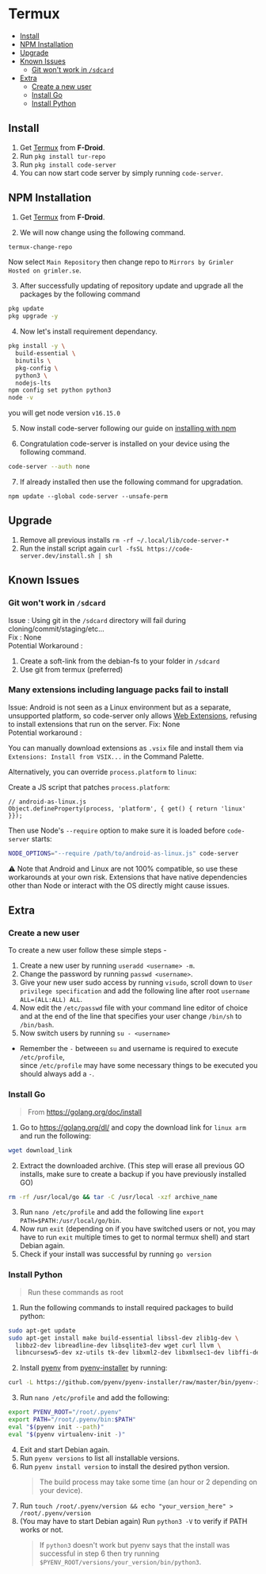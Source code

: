 <!-- prettier-ignore-start -->
<!-- START doctoc generated TOC please keep comment here to allow auto update -->
<!-- DON'T EDIT THIS SECTION, INSTEAD RE-RUN doctoc TO UPDATE -->
# Termux

- [Install](#install)
- [NPM Installation](#npm-installation)
- [Upgrade](#upgrade)
- [Known Issues](#known-issues)
  - [Git won't work in `/sdcard`](#git-wont-work-in-sdcard)
- [Extra](#extra)
  - [Create a new user](#create-a-new-user)
  - [Install Go](#install-go)
  - [Install Python](#install-python)

<!-- END doctoc generated TOC please keep comment here to allow auto update -->
<!-- prettier-ignore-end -->

## Install

1. Get [Termux](https://f-droid.org/en/packages/com.termux/) from **F-Droid**.
2. Run `pkg install tur-repo`
3. Run `pkg install code-server`
4. You can now start code server by simply running `code-server`.

## NPM Installation

1. Get [Termux](https://f-droid.org/en/packages/com.termux/) from **F-Droid**.

2. We will now change using the following command.

```sh
termux-change-repo
```

Now select `Main Repository` then change repo to `Mirrors by Grimler Hosted on grimler.se`.

3. After successfully updating of repository update and upgrade all the packages by the following command

```sh
pkg update
pkg upgrade -y
```

4. Now let's install requirement dependancy.

```sh
pkg install -y \
  build-essential \
  binutils \
  pkg-config \
  python3 \
  nodejs-lts
npm config set python python3
node -v
```

you will get node version `v16.15.0`

5. Now install code-server following our guide on [installing with npm](./npm.md)

6. Congratulation code-server is installed on your device using the following command.

```sh
code-server --auth none
```

7. If already installed then use the following command for upgradation.

```
npm update --global code-server --unsafe-perm
```

## Upgrade

1. Remove all previous installs `rm -rf ~/.local/lib/code-server-*`
2. Run the install script again `curl -fsSL https://code-server.dev/install.sh | sh`

## Known Issues

### Git won't work in `/sdcard`

Issue : Using git in the `/sdcard` directory will fail during cloning/commit/staging/etc...\
Fix : None\
Potential Workaround :

1. Create a soft-link from the debian-fs to your folder in `/sdcard`
2. Use git from termux (preferred)

### Many extensions including language packs fail to install

Issue: Android is not seen as a Linux environment but as a separate, unsupported platform, so code-server only allows [Web Extensions](https://code.visualstudio.com/api/extension-guides/web-extensions), refusing to install extensions that run on the server.
Fix: None\
Potential workaround :

You can manually download extensions as `.vsix` file and install them via `Extensions: Install from VSIX...` in the Command Palette.

Alternatively, you can override `process.platform` to `linux`:

Create a JS script that patches `process.platform`:

```
// android-as-linux.js
Object.defineProperty(process, 'platform', { get() { return 'linux' }});
```

Then use Node's `--require` option to make sure it is loaded before `code-server` starts:

```sh
NODE_OPTIONS="--require /path/to/android-as-linux.js" code-server
```

⚠️ Note that Android and Linux are not 100% compatible, so use these workarounds at your own risk. Extensions that have native dependencies other than Node or interact with the OS directly might cause issues. 

## Extra

### Create a new user

To create a new user follow these simple steps -

1. Create a new user by running `useradd <username> -m`.
2. Change the password by running `passwd <username>`.
3. Give your new user sudo access by running `visudo`, scroll down to `User privilege specification` and add the following line after root `username ALL=(ALL:ALL) ALL`.
4. Now edit the `/etc/passwd` file with your command line editor of choice and at the end of the line that specifies your user change `/bin/sh` to `/bin/bash`.
5. Now switch users by running `su - <username>`

- Remember the `-` betweeen `su` and username is required to execute `/etc/profile`,\
  since `/etc/profile` may have some necessary things to be executed you should always add a `-`.

### Install Go

> From https://golang.org/doc/install

1. Go to https://golang.org/dl/ and copy the download link for `linux arm` and run the following:

```bash
wget download_link
```

2. Extract the downloaded archive. (This step will erase all previous GO installs, make sure to create a backup if you have previously installed GO)

```bash
rm -rf /usr/local/go && tar -C /usr/local -xzf archive_name
```

3. Run `nano /etc/profile` and add the following line `export PATH=$PATH:/usr/local/go/bin`.
4. Now run `exit` (depending on if you have switched users or not, you may have to run `exit` multiple times to get to normal termux shell) and start Debian again.
5. Check if your install was successful by running `go version`

### Install Python

> Run these commands as root

1. Run the following commands to install required packages to build python:

```bash
sudo apt-get update
sudo apt-get install make build-essential libssl-dev zlib1g-dev \
  libbz2-dev libreadline-dev libsqlite3-dev wget curl llvm \
  libncursesw5-dev xz-utils tk-dev libxml2-dev libxmlsec1-dev libffi-dev liblzma-dev
```

2. Install [pyenv](https://github.com/pyenv/pyenv/) from [pyenv-installer](https://github.com/pyenv/pyenv-installer) by running:

```bash
curl -L https://github.com/pyenv/pyenv-installer/raw/master/bin/pyenv-installer | bash
```

3. Run `nano /etc/profile` and add the following:

```bash
export PYENV_ROOT="/root/.pyenv"
export PATH="/root/.pyenv/bin:$PATH"
eval "$(pyenv init --path)"
eval "$(pyenv virtualenv-init -)"
```

4. Exit and start Debian again.
5. Run `pyenv versions` to list all installable versions.
6. Run `pyenv install version` to install the desired python version.
   > The build process may take some time (an hour or 2 depending on your device).
7. Run `touch /root/.pyenv/version && echo "your_version_here" > /root/.pyenv/version`
8. (You may have to start Debian again) Run `python3 -V` to verify if PATH works or not.
   > If `python3` doesn't work but pyenv says that the install was successful in step 6 then try running `$PYENV_ROOT/versions/your_version/bin/python3`.
